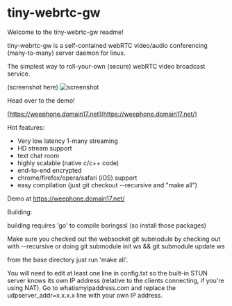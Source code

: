 # tiny-webrtc-gw
Welcome to the tiny-webrtc-gw readme!

tiny-webrtc-gw is a self-contained webRTC video/audio conferencing (many-to-many) server daemon for linux.

The simplest way to roll-your-own (secure) webRTC video broadcast service.

(screenshot here)
![screenshot](http://www.domain17.net/justin/tiny-webrtc-gw-screenshot.png)

Head over to the demo!

[https://weephone.domain17.net](https://weephone.domain17.net/)

Hot features:
* Very low latency 1-many streaming
* HD stream support
* text chat room
* highly scalable (native c/c++ code)
* end-to-end encrypted
* chrome/firefox/opera/safari (iOS) support
* easy compilation (just git checkout --recursive and "make all")


Demo at https://weephone.domain17.net/


Building:

building requires 'go' to compile boringssl (so install those packages)

Make sure you checked out the websocket git submodule by checking out with --recursive or
doing
git submodule init ws && git submodule update ws

from the base directory just run 'make all'.

You will need to edit at least one line in config.txt so the built-in STUN server
knows its own IP address (relative to the clients connecting, if you're using NAT).
Go to whatismyipaddress.com and replace the udpserver_addr=x.x.x.x line with
your own IP address.

